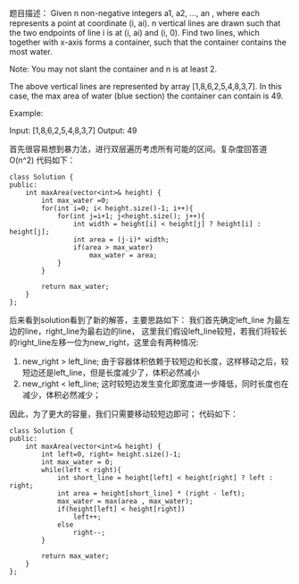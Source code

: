 题目描述：
Given n non-negative integers a1, a2, ..., an , where each represents a point at coordinate (i, ai). n vertical lines are drawn such that the two endpoints of line i is at (i, ai) and (i, 0). Find two lines, which together with x-axis forms a container, such that the container contains the most water.

Note: You may not slant the container and n is at least 2.

The above vertical lines are represented by array [1,8,6,2,5,4,8,3,7]. In this case, the max area of water (blue section) the container can contain is 49.

Example:

Input: [1,8,6,2,5,4,8,3,7]
Output: 49

首先很容易想到暴力法，进行双层遍历考虑所有可能的区间。复杂度回答道O(n^2)
代码如下：
```
class Solution {
public:
    int maxArea(vector<int>& height) {
        int max_water =0;
        for(int i=0; i< height.size()-1; i++){
            for(int j=i+1; j<height.size(); j++){
                int width = height[i] < height[j] ? height[i] : height[j];
                int area = (j-i)* width;
                if(area > max_water)
                    max_water = area;
            }
        }
        
        return max_water;
    }
};
```

后来看到solution看到了新的解答，主要思路如下：
我们首先确定left_line 为最左边的line，right_line为最右边的line，
这里我们假设left_line较短，若我们将较长的right_line左移一位为new_right，这里会有两种情况:
1. new_right > left_line; 由于容器体积依赖于较短边和长度，这样移动之后，较短边还是left_line，但是长度减少了，体积必然减小
2. new_right < left_line; 这时较短边发生变化即宽度进一步降低，同时长度也在减少，体积必然减少；

因此，为了更大的容量，我们只需要移动较短边即可；
代码如下：
```
class Solution {
public:
    int maxArea(vector<int>& height) {
        int left=0, right= height.size()-1;
        int max_water = 0;
        while(left < right){
            int short_line = height[left] < height[right] ? left : right;
            int area = height[short_line] * (right - left);
            max_water = max(area , max_water);
            if(height[left] < height[right])
                left++;
            else
                right--;
        }
        
        return max_water;
    }
};
```
